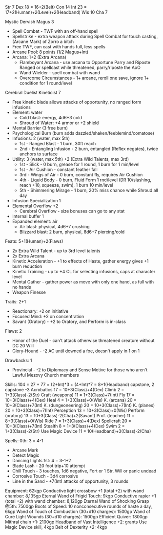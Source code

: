 Str 7
Dex 18 = 16+2(Belt)
Con 14
Int 23 = 17+2(Human)+2(Level)+2(Headband)
Wis 10
Cha 7

Mystic Dervish Magus 3
- Spell Combat - TWF with an off-hand spell
- Spellstrike - extra weapon attack during Spell Combat for touch casting, (Arcane Mark) of Zorro a bitch
- Free TWF, can cast with hands full, less spells
- Arcane Pool: 8 points (1/2 Magus+Int)
- Arcana: 1+2 (Extra Arcana)
  - Flamboyant Arcana - use arcana to Opportune Parry and Riposte
    Ranged or spellcast while threatened, parry/riposte the AoO
  - Wand Wielder - spell combat with wand
  - Overcome Circumstances - 1+ arcane, reroll one save, ignore 1+ condition for 1 round/level

Cerebral Duelist Kineticist 7
- Free kinetic blade allows attacks of opportunity, no ranged form infusions
- Element: water
  - Cold blast: energy, 4d6+3 cold
  - Shroud of Water: +4 armor or +2 shield
- Mental Barrier (3 free burn)
- Psychological Burn (burn adds dazzled/shaken/feeblemind/comatose)
- Infusions: 2 (water, max 5th)
  - 1st - Ranged Blast - 1 burn, 30ft reach
  - 2nd - Entangling Infusion - 2 burn, entangled (Reflex negates), twice anchors to surface
- Utility: 3 (water, max 5th) +2 (Extra Wild Talents, max 3rd)
  - 1st - Slick - 0 burn, grease for 1 round, 1 burn for 1 min/level
  - 1st - Air Cushion - constant feather fall
  - 3rd - Wings of Air - 0 burn, constant fly, requires Air Cushion
  - 4th - Liquid Body - 0 burn, Fluid Form 1 rnd/level (DR 10/slashing, reach +10, squeeze, swim), 1 burn 10 min/level
  - 5th - Shimmering Mirage - 1 burn, 20% miss chance while Shroud all day
- Infusion Specialization 1
- Elemental Overflow +2
  - Cerebral Overflow - size bonuses can go to any stat
- Internal buffer 1
- Expanded element: air
  - Air blast: physical, 4d6+7 crushing
  - Blizzard blast: 2 burn, physical, 8d6+7 piercing/cold

Feats: 5+1(Human)+2(Flaws)
- 2x Extra Wild Talent - up to 3rd level talents
- 2x Extra Arcana
- Kinetic Acceleration - +1 to effects of Haste, gather energy gives +1 burn reduction
- Kinetic Training - up to +4 CL for selecting infusions, caps at character level
- Mental Gather - gather power as move with only one hand, as full with no hands
- Weapon Finesse

Traits: 2+1
- Reactionary: +2 on initiative
- Focused Mind: +2 on concentration
- Savant (Oratory) - +2 to Oratory, and Perform is in-class

Flaws: 2
- Honor of the Duel - can't attack otherwise threatened creature without DC 20 Will
- Glory-Hound - -2 AC until downed a foe, doesn't apply in 1 on 1

Drawbacks: 1
- Provincial - -2 to Diplomacy and Sense Motive for those who aren't Lawful Mezovy Church members

Skills: 104 = 27 + 77 = (2+Int)*3 + (4+Int)*7 = 8+1(Headband) capstone, 2 capstone -3
  Acrobatics          17 = 10+3(Class)+4(Dex)
  Climb                2 =  1+3(Class)-2(Str)
  Craft (weapons)     11 =  1+3(Class)+7(Int)
  Fly                 17 = 10+3(Class)+4(Dex)
  Heal                 4 =  1+3(Class)+0(Wis)
  K. (arcana)         20 = 10+3(Class)+7(Int)
  K. (dungeoneering)  20 = 10+3(Class)+7(Int)
  K. (planes)         20 = 10+3(Class)+7(Int)
  Perception          13 = 10+3(Class)+0(Wis)
  Perform (oratory)   13 = 10+3(Class)-2(Cha)+2(Savant)
  Prof. (teacher)     11 =  8+3(Class)+0(Wis)
  Ride                 7 =  1+3(Class)+4(Dex)
  Spellcraft          20 = 10+3(Class)+7(Int)
  Stealth              8 =  1+3(Class)+4(Dex)
  Swim                 2 =  1+3(Class)-2(Str)
  Use Magic Device    11 = 10(Headband)+3(Class)-2(Cha)

Spells:
  0th: 3 = 4-1
  - Arcane Mark
  - Detect Magic
  - Dancing Lights
  1st: 4 = 3-1+2
  - Blade Lash - 20 foot trip+10 attempt
  - Chill Touch - 3 touches, 1d6 negative, Fort or 1 Str, Will or panic undead
  - Corrosive Touch - 3d4 corrosive
  - Line in the Sand - +7(Int) attacks of opportunity, 3 rounds

Equipment: 62kgp
  Conductive light crossbow +1 (total +2) with wand chamber: 8,135gp
    Eternal Wand of Frigid Touch: 9kgp
  Conductive rapier +1 (total +2) with wand chamber: 8,120gp
    Eternal Wand of Shocking Grasp @5th: 7500gp
  Boots of Speed: 10 nonconsecutive rounds of haste a day, 6kgp
  Wand of Touch of Combustion (30+d10 charges): 1500gp
  Wand of Cure Light Wounds (30+d10 charges): 1500gp
  Efficient Quiver: 1800gp
  Mithral chain +1: 2100gp
  Headband of Vast Intelligence +2: grants Use Magic Device skill, 4kgp
  Belt of Dexterity +2: 4kgp
